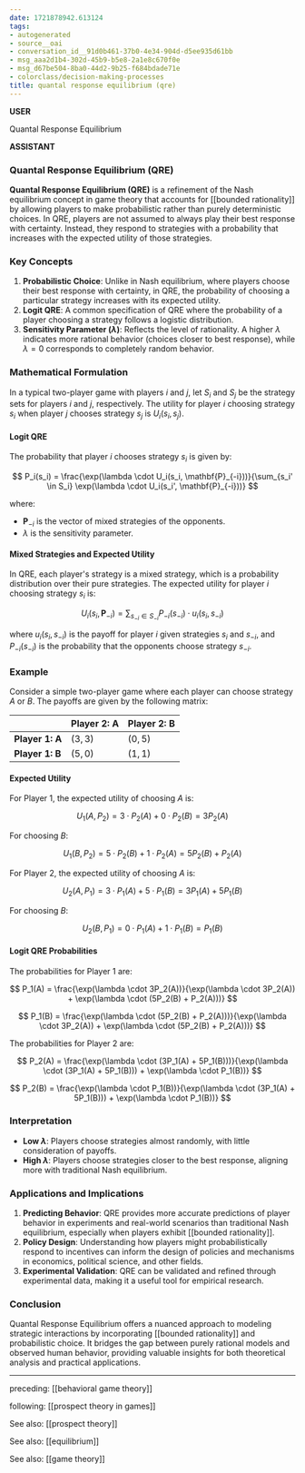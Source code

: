```yaml
---
date: 1721878942.613124
tags:
- autogenerated
- source__oai
- conversation_id__91d0b461-37b0-4e34-904d-d5ee935d61bb
- msg_aaa2d1b4-302d-45b9-b5e8-2a1e8c670f0e
- msg_d67be504-8ba0-44d2-9b25-f684bdade71e
- colorclass/decision-making-processes
title: quantal response equilibrium (qre)
---
```


**USER**

Quantal Response Equilibrium


**ASSISTANT**

### Quantal Response Equilibrium (QRE)

**Quantal Response Equilibrium (QRE)** is a refinement of the Nash equilibrium concept in game theory that accounts for [[bounded rationality]] by allowing players to make probabilistic rather than purely deterministic choices. In QRE, players are not assumed to always play their best response with certainty. Instead, they respond to strategies with a probability that increases with the expected utility of those strategies.

### Key Concepts

1. **Probabilistic Choice**: Unlike in Nash equilibrium, where players choose their best response with certainty, in QRE, the probability of choosing a particular strategy increases with its expected utility.
2. **Logit QRE**: A common specification of QRE where the probability of a player choosing a strategy follows a logistic distribution.
3. **Sensitivity Parameter ($\lambda$)**: Reflects the level of rationality. A higher $\lambda$ indicates more rational behavior (choices closer to best response), while $\lambda = 0$ corresponds to completely random behavior.

### Mathematical Formulation

In a typical two-player game with players $i$ and $j$, let $S_i$ and $S_j$ be the strategy sets for players $i$ and $j$, respectively. The utility for player $i$ choosing strategy $s_i$ when player $j$ chooses strategy $s_j$ is $U_i(s_i, s_j)$.

#### Logit QRE

The probability that player $i$ chooses strategy $s_i$ is given by:

$$
P_i(s_i) = \frac{\exp(\lambda \cdot U_i(s_i, \mathbf{P}_{-i}))}{\sum_{s_i' \in S_i} \exp(\lambda \cdot U_i(s_i', \mathbf{P}_{-i}))}
$$

where:
- $\mathbf{P}_{-i}$ is the vector of mixed strategies of the opponents.
- $\lambda$ is the sensitivity parameter.

#### Mixed Strategies and Expected Utility

In QRE, each player's strategy is a mixed strategy, which is a probability distribution over their pure strategies. The expected utility for player $i$ choosing strategy $s_i$ is:

$$
U_i(s_i, \mathbf{P}_{-i}) = \sum_{s_{-i} \in S_{-i}} P_{-i}(s_{-i}) \cdot u_i(s_i, s_{-i})
$$

where $u_i(s_i, s_{-i})$ is the payoff for player $i$ given strategies $s_i$ and $s_{-i}$, and $P_{-i}(s_{-i})$ is the probability that the opponents choose strategy $s_{-i}$.

### Example

Consider a simple two-player game where each player can choose strategy $A$ or $B$. The payoffs are given by the following matrix:

|          | **Player 2: A** | **Player 2: B** |
|----------|-----------------|-----------------|
| **Player 1: A** | $(3, 3)$         | $(0, 5)$         |
| **Player 1: B** | $(5, 0)$         | $(1, 1)$         |

#### Expected Utility

For Player 1, the expected utility of choosing $A$ is:

$$
U_1(A, P_2) = 3 \cdot P_2(A) + 0 \cdot P_2(B) = 3P_2(A)
$$

For choosing $B$:

$$
U_1(B, P_2) = 5 \cdot P_2(B) + 1 \cdot P_2(A) = 5P_2(B) + P_2(A)
$$

For Player 2, the expected utility of choosing $A$ is:

$$
U_2(A, P_1) = 3 \cdot P_1(A) + 5 \cdot P_1(B) = 3P_1(A) + 5P_1(B)
$$

For choosing $B$:

$$
U_2(B, P_1) = 0 \cdot P_1(A) + 1 \cdot P_1(B) = P_1(B)
$$

#### Logit QRE Probabilities

The probabilities for Player 1 are:

$$
P_1(A) = \frac{\exp(\lambda \cdot 3P_2(A))}{\exp(\lambda \cdot 3P_2(A)) + \exp(\lambda \cdot (5P_2(B) + P_2(A)))}
$$

$$
P_1(B) = \frac{\exp(\lambda \cdot (5P_2(B) + P_2(A)))}{\exp(\lambda \cdot 3P_2(A)) + \exp(\lambda \cdot (5P_2(B) + P_2(A)))}
$$

The probabilities for Player 2 are:

$$
P_2(A) = \frac{\exp(\lambda \cdot (3P_1(A) + 5P_1(B)))}{\exp(\lambda \cdot (3P_1(A) + 5P_1(B))) + \exp(\lambda \cdot P_1(B))}
$$

$$
P_2(B) = \frac{\exp(\lambda \cdot P_1(B))}{\exp(\lambda \cdot (3P_1(A) + 5P_1(B))) + \exp(\lambda \cdot P_1(B))}
$$

### Interpretation

- **Low $\lambda$**: Players choose strategies almost randomly, with little consideration of payoffs.
- **High $\lambda$**: Players choose strategies closer to the best response, aligning more with traditional Nash equilibrium.

### Applications and Implications

1. **Predicting Behavior**: QRE provides more accurate predictions of player behavior in experiments and real-world scenarios than traditional Nash equilibrium, especially when players exhibit [[bounded rationality]].
2. **Policy Design**: Understanding how players might probabilistically respond to incentives can inform the design of policies and mechanisms in economics, political science, and other fields.
3. **Experimental Validation**: QRE can be validated and refined through experimental data, making it a useful tool for empirical research.

### Conclusion

Quantal Response Equilibrium offers a nuanced approach to modeling strategic interactions by incorporating [[bounded rationality]] and probabilistic choice. It bridges the gap between purely rational models and observed human behavior, providing valuable insights for both theoretical analysis and practical applications.


---

preceding: [[behavioral game theory]]  


following: [[prospect theory in games]]

See also: [[prospect theory]]


See also: [[equilibrium]]


See also: [[game theory]]